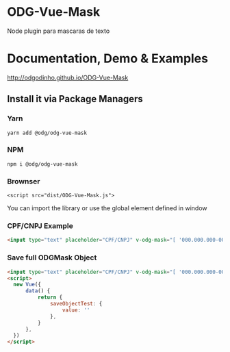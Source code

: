 # ODG-Vue-Mask
Node plugin para mascaras de texto

# Documentation, Demo & Examples

http://odgodinho.github.io/ODG-Vue-Mask


## Install it via Package Managers
### Yarn
`yarn add @odg/odg-vue-mask`
### NPM
`npm i @odg/odg-vue-mask`
### Brownser
`<script src="dist/ODG-Vue-Mask.js">`

You can import the library or use the global element defined in window


### CPF/CNPJ Example
```html
<input type="text" placeholder="CPF/CNPJ" v-odg-mask="[ '000.000.000-00', '00.000.000/0000-00' ]" v-model="cpf_cnpj" />
```

### Save full ODGMask Object
```html
<input type="text" placeholder="CPF/CNPJ" v-odg-mask="[ '000.000.000-00', '00.000.000/0000-00' ]"  v-model="saveObjectTest.value" />
<script>
  new Vue({
      data() {
          return {
              saveObjectTest: {
                  value: ''
              },
          }
      },
  })
</script>
```
